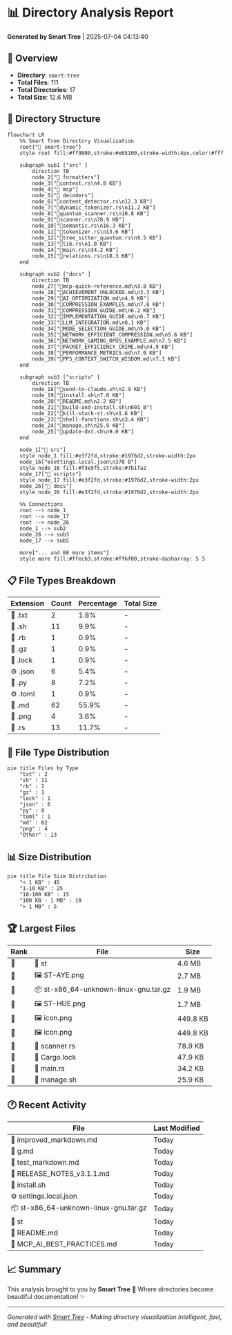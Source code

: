 # 📊 Directory Analysis Report

**Generated by Smart Tree** | 2025-07-04 04:13:40

## 📁 Overview

- **Directory**: `smart-tree`
- **Total Files**: 111
- **Total Directories**: 17
- **Total Size**: 12.6 MB

## 🌳 Directory Structure

```mermaid
flowchart LR
    %% Smart Tree Directory Visualization
    root{"📁 smart-tree"}
    style root fill:#ff9800,stroke:#e65100,stroke-width:4px,color:#fff

    subgraph sub1 ["src" ]
        direction TB
        node_2["📁 formatters"]
        node_3["🦀context.rs\n4.8 KB"]
        node_4["📁 mcp"]
        node_5["📁 decoders"]
        node_6["🦀content_detector.rs\n12.3 KB"]
        node_7["🦀dynamic_tokenizer.rs\n11.2 KB"]
        node_8["🦀quantum_scanner.rs\n10.8 KB"]
        node_9["🦀scanner.rs\n78.9 KB"]
        node_10["🦀semantic.rs\n16.3 KB"]
        node_11["🦀tokenizer.rs\n13.6 KB"]
        node_12["🦀tree_sitter_quantum.rs\n9.5 KB"]
        node_13["🦀lib.rs\n1.8 KB"]
        node_14["🦀main.rs\n34.2 KB"]
        node_15["🦀relations.rs\n18.3 KB"]
    end

    subgraph sub2 ["docs" ]
        direction TB
        node_27["📝mcp-quick-reference.md\n3.8 KB"]
        node_28["📝ACHIEVEMENT_UNLOCKED.md\n3.3 KB"]
        node_29["📝AI_OPTIMIZATION.md\n4.9 KB"]
        node_30["📝COMPRESSION_EXAMPLES.md\n7.8 KB"]
        node_31["📝COMPRESSION_GUIDE.md\n6.2 KB"]
        node_32["📝IMPLEMENTATION_GUIDE.md\n6.7 KB"]
        node_33["📝LLM_INTEGRATION.md\n8.1 KB"]
        node_34["📝MODE_SELECTION_GUIDE.md\n5.0 KB"]
        node_35["📝NETWORK_EFFICIENT_COMPRESSION.md\n5.6 KB"]
        node_36["📝NETWORK_GAMING_OPUS_EXAMPLE.md\n7.5 KB"]
        node_37["📝PACKET_EFFICIENCY_CRIME.md\n4.9 KB"]
        node_38["📝PERFORMANCE_METRICS.md\n7.0 KB"]
        node_39["📝PPS_CONTEXT_SWITCH_WISDOM.md\n7.1 KB"]
    end

    subgraph sub3 ["scripts" ]
        direction TB
        node_18["📄send-to-claude.sh\n2.9 KB"]
        node_19["📄install.sh\n7.0 KB"]
        node_20["📝README.md\n2.2 KB"]
        node_21["📄build-and-install.sh\n601 B"]
        node_22["📄kill-stuck-st.sh\n1.6 KB"]
        node_23["📄shell-functions.sh\n3.4 KB"]
        node_24["📄manage.sh\n25.9 KB"]
        node_25["📄update-dxt.sh\n9.0 KB"]
    end

    node_1["📁 src"]
    style node_1 fill:#e3f2fd,stroke:#1976d2,stroke-width:2px
    node_16["⚙️settings.local.json\n378 B"]
    style node_16 fill:#f3e5f5,stroke:#7b1fa2
    node_17["📁 scripts"]
    style node_17 fill:#e3f2fd,stroke:#1976d2,stroke-width:2px
    node_26["📁 docs"]
    style node_26 fill:#e3f2fd,stroke:#1976d2,stroke-width:2px

    %% Connections
    root --> node_1
    root --> node_17
    root --> node_26
    node_1 --> sub2
    node_26 --> sub3
    node_17 --> sub5

    more["... and 88 more items"]
    style more fill:#ffecb3,stroke:#ff6f00,stroke-dasharray: 5 5
```

## 📋 File Types Breakdown

| Extension | Count | Percentage | Total Size |
|-----------|-------|------------|------------|
| 📄 .txt | 2 | 1.8% | - |
| 📄 .sh | 11 | 9.9% | - |
| 📄 .rb | 1 | 0.9% | - |
| 📄 .gz | 1 | 0.9% | - |
| 📄 .lock | 1 | 0.9% | - |
| ⚙️ .json | 6 | 5.4% | - |
| 🐍 .py | 8 | 7.2% | - |
| ⚙️ .toml | 1 | 0.9% | - |
| 📝 .md | 62 | 55.9% | - |
| 📄 .png | 4 | 3.6% | - |
| 🦀 .rs | 13 | 11.7% | - |

## 🍰 File Type Distribution

```mermaid
pie title Files by Type
    "txt" : 2
    "sh" : 11
    "rb" : 1
    "gz" : 1
    "lock" : 1
    "json" : 6
    "py" : 8
    "toml" : 1
    "md" : 62
    "png" : 4
    "Other" : 13
```

## 📊 Size Distribution

```mermaid
pie title File Size Distribution
    "< 1 KB" : 45
    "1-10 KB" : 25
    "10-100 KB" : 15
    "100 KB - 1 MB" : 10
    "> 1 MB" : 5
```

## 🏆 Largest Files

| Rank | File | Size |
|------|------|------|
| 🥇 | 📄 st | 4.6 MB |
| 🥈 | 🖼️ ST-AYE.png | 2.7 MB |
| 🥉 | 📦 st-x86_64-unknown-linux-gnu.tar.gz | 1.9 MB |
| 📄 | 🖼️ ST-HUE.png | 1.7 MB |
| 📄 | 🖼️ icon.png | 449.8 KB |
| 📄 | 🖼️ icon.png | 449.8 KB |
| 📄 | 🦀 scanner.rs | 78.9 KB |
| 📄 | 📄 Cargo.lock | 47.9 KB |
| 📄 | 🦀 main.rs | 34.2 KB |
| 📄 | 📄 manage.sh | 25.9 KB |

## 🕐 Recent Activity

| File | Last Modified |
|------|---------------|
| 📝 improved_markdown.md | Today |
| 📝 g.md | Today |
| 📝 test_markdown.md | Today |
| 📝 RELEASE_NOTES_v3.1.1.md | Today |
| 📄 install.sh | Today |
| ⚙️ settings.local.json | Today |
| 📦 st-x86_64-unknown-linux-gnu.tar.gz | Today |
| 📄 st | Today |
| 📝 README.md | Today |
| 📝 MCP_AI_BEST_PRACTICES.md | Today |

## 📈 Summary

This analysis brought to you by **Smart Tree** 🌳
Where directories become beautiful documentation! ✨

---

*Generated with [Smart Tree](https://github.com/8b-is/smart-tree) - Making directory visualization intelligent, fast, and beautiful!*
